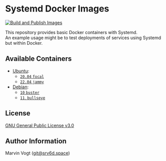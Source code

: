 # Systemd Docker Images

[![Build and Publish Images](https://github.com/SRv6d/docker_images_systemd/actions/workflows/build-and-publish.yml/badge.svg?branch=main)](https://github.com/SRv6d/docker_images_systemd/actions/workflows/build-and-publish.yml)

This repository provides basic Docker containers with Systemd.  
An example usage might be to test deployments of services using Systemd but within Docker.

## Available Containers

- [Ubuntu](https://hub.docker.com/repository/docker/srv6d/ubuntu-systemd):
  - [`20.04` `focal`](./ubuntu/focal)
  - [`22.04` `jammy`](./ubuntu/jammy)
- [Debian](https://hub.docker.com/repository/docker/srv6d/debian-systemd):
  - [`10` `buster`](./debian/buster)
  - [`11`, `bullseye`](./debian/bullseye)

## License

[GNU General Public License v3.0](./LICENSE)

## Author Information

Marvin Vogt (git@srv6d.space)
